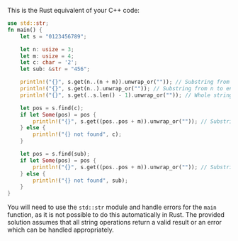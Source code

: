 This is the Rust equivalent of your C++ code:

```rust
use std::str;
fn main() {
    let s = "0123456789";

    let n: usize = 3;
    let m: usize = 4;
    let c: char = '2';
    let sub: &str = "456";

    println!("{}", s.get(n..(n + m)).unwrap_or("")); // Substring from n to n+m
    println!("{}", s.get(n..).unwrap_or("")); // Substring from n to end of string
    println!("{}", s.get(..s.len() - 1).unwrap_or("")); // Whole string minus the last character

    let pos = s.find(c);
    if let Some(pos) = pos {
        println!("{}", s.get((pos..pos + m)).unwrap_or("")); // Substring starting from known character
    } else {
        println!("{} not found", c);
    }

    let pos = s.find(sub);
    if let Some(pos) = pos {
        println!("{}", s.get((pos..pos + m)).unwrap_or("")); // Substring starting from known substring
    } else {
        println!("{} not found", sub);
    }
}
```

You will need to use the `std::str` module and handle errors for the `main` function, as it is not possible to do this automatically in Rust. The provided solution assumes that all string operations return a valid result or an error which can be handled appropriately.
